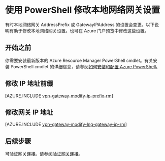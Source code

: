 <properties
   pageTitle="修改本地网络网关 IP 地址前缀和网关 IP |Azure"
   description="本文介绍如何更改本地网络网关的 IP 地址前缀"
   services="vpn-gateway"
   documentationCenter="na"
   authors="cherylmc"
   manager="carmonm"
   editor=""
   tags="azure-resource-manager"/>

<tags
   ms.service="vpn-gateway"
   ms.devlang="na"
   ms.topic="article"
   ms.tgt_pltfrm="na"
   ms.workload="infrastructure-services"
   ms.date="08/08/2016"
   wacn.date="08/29/2016"
   ms.author="cherylmc"/>

# 使用 PowerShell 修改本地网络网关设置

有时本地网络网关 AddressPrefix 或 GatewayIPAddress 的设置会变更。以下说明有助于修改本地网络网关设置。也可在 Azure 门户预览中修改这些设置。

## 开始之前
	
你需要安装最新版本的 Azure Resource Manager PowerShell cmdlet。有关安装 PowerShell cmdlet 的详细信息，请参阅[如何安装和配置 Azure PowerShell](https://docs.microsoft.com/powershell/azureps-cmdlets-docs)。

## 修改 IP 地址前缀

[AZURE.INCLUDE [vpn-gateway-modify-ip-prefix-rm](../../includes/vpn-gateway-modify-ip-prefix-rm-include.md)]

## 修改网关 IP 地址

[AZURE.INCLUDE [vpn-gateway-modify-lng-gateway-ip-rm](../../includes/vpn-gateway-modify-lng-gateway-ip-rm-include.md)]

## 后续步骤

可验证网关连接。请参阅[验证网关连接](/documentation/articles/vpn-gateway-verify-connection-resource-manager/)。

<!---HONumber=Mooncake_0822_2016-->